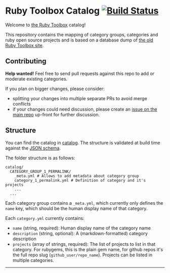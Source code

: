 # Ruby Toolbox Catalog [![Build Status](https://travis-ci.org/rubytoolbox/catalog.svg?branch=master)](https://travis-ci.org/rubytoolbox/catalog)

Welcome to [the Ruby Toolbox][rubytoolbox] catalog!

This repository contains the mapping of category groups, categories and ruby
open source projects and is based on a database dump of [the old Ruby Toolbox
site][issue-1].

## Contributing

**Help wanted!** Feel free to send pull requests against this repo to add or
moderate existing categories.

If you plan on bigger changes, please consider:

* splitting your changes into multiple separate PRs to avoid merge conflicts
* if your changes could need discussion, please create an
  [issue on the main repo][rubytoolbox] up-front for further discussion.

## Structure

You can find the catalog in [catalog](./catalog). The structure is validated at build time against the [JSON schema](./json-schema.yml).

The folder structure is as follows:

```
catalog/
  CATEGORY_GROUP_1_PERMALINK/
    _meta.yml # Allows to add metadata about category group
    category_1_permalink.yml # Definition of category and it's projects
    ...
  ...
```

Each category group contains a `_meta.yml`, which currently only defines
the `name` key, which should be the human display name of that category.

Each `category.yml` currently contains:

* `name` (string, required): Human display name of the category name
* `description` (string, optional): A (markdown-formatted) category description
* `projects` (array of strings, required): The list of projects to list in
  that category. For rubygems, this is the plain gem name, for github repos it's
  the full repo slug (`github_user/repo_name`). Projects can be listed in multiple
  categories.

---

[rubytoolbox]: https://www.github.com/rubytoolbox/rubytoolbox
[issue-1]: https://www.github.com/rubytoolbox/rubytoolbox/issues/1
